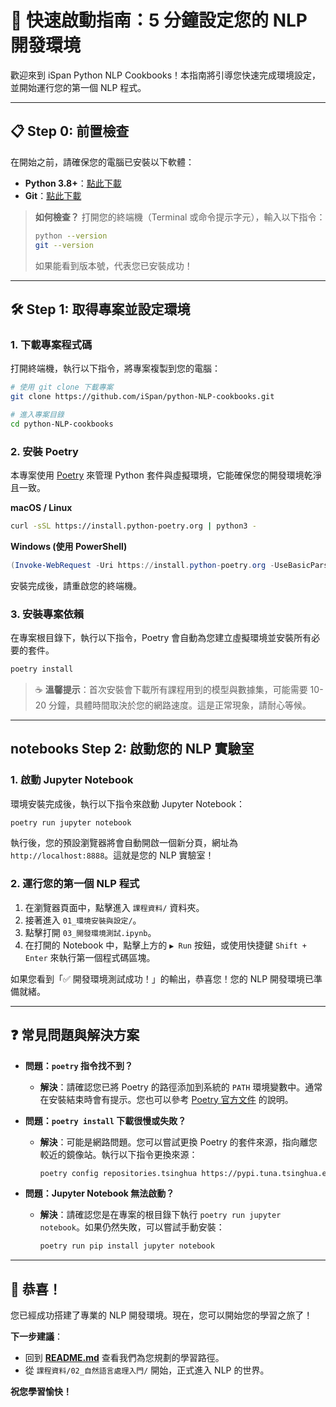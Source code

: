 # 🚀 快速啟動指南：5 分鐘設定您的 NLP 開發環境

歡迎來到 iSpan Python NLP Cookbooks！本指南將引導您快速完成環境設定，並開始運行您的第一個 NLP 程式。

---

## 📋 Step 0: 前置檢查

在開始之前，請確保您的電腦已安裝以下軟體：

-   **Python 3.8+**：[點此下載](https://www.python.org/downloads/)
-   **Git**：[點此下載](https://git-scm.com/downloads/)

> **如何檢查？**
> 打開您的終端機（Terminal 或命令提示字元），輸入以下指令：
> ```sh
> python --version
> git --version
> ```
> 如果能看到版本號，代表您已安裝成功！

---

## 🛠️ Step 1: 取得專案並設定環境

### 1. 下載專案程式碼

打開終端機，執行以下指令，將專案複製到您的電腦：

```bash
# 使用 git clone 下載專案
git clone https://github.com/iSpan/python-NLP-cookbooks.git

# 進入專案目錄
cd python-NLP-cookbooks
```

### 2. 安裝 Poetry

本專案使用 [Poetry](https://python-poetry.org/) 來管理 Python 套件與虛擬環境，它能確保您的開發環境乾淨且一致。

**macOS / Linux**
```bash
curl -sSL https://install.python-poetry.org | python3 -
```

**Windows (使用 PowerShell)**
```powershell
(Invoke-WebRequest -Uri https://install.python-poetry.org -UseBasicParsing).Content | py -
```

安裝完成後，請重啟您的終端機。

### 3. 安裝專案依賴

在專案根目錄下，執行以下指令，Poetry 會自動為您建立虛擬環境並安裝所有必要的套件。

```bash
poetry install
```

> ☕ **溫馨提示**：首次安裝會下載所有課程用到的模型與數據集，可能需要 10-20 分鐘，具體時間取決於您的網路速度。這是正常現象，請耐心等候。

---

##  notebooks Step 2: 啟動您的 NLP 實驗室

### 1. 啟動 Jupyter Notebook

環境安裝完成後，執行以下指令來啟動 Jupyter Notebook：

```bash
poetry run jupyter notebook
```

執行後，您的預設瀏覽器將會自動開啟一個新分頁，網址為 `http://localhost:8888`。這就是您的 NLP 實驗室！

### 2. 運行您的第一個 NLP 程式

1.  在瀏覽器頁面中，點擊進入 `課程資料/` 資料夾。
2.  接著進入 `01_環境安裝與設定/`。
3.  點擊打開 `03_開發環境測試.ipynb`。
4.  在打開的 Notebook 中，點擊上方的 `▶ Run` 按鈕，或使用快捷鍵 `Shift + Enter` 來執行第一個程式碼區塊。

如果您看到「✅ 開發環境測試成功！」的輸出，恭喜您！您的 NLP 開發環境已準備就緒。

---

## ❓ 常見問題與解決方案

-   **問題：`poetry` 指令找不到？**
    -   **解決**：請確認您已將 Poetry 的路徑添加到系統的 `PATH` 環境變數中。通常在安裝結束時會有提示。您也可以參考 [Poetry 官方文件](https://python-poetry.org/docs/#installation) 的說明。

-   **問題：`poetry install` 下載很慢或失敗？**
    -   **解決**：可能是網路問題。您可以嘗試更換 Poetry 的套件來源，指向離您較近的鏡像站。執行以下指令更換來源：
        ```bash
        poetry config repositories.tsinghua https://pypi.tuna.tsinghua.edu.cn/simple
        ```

-   **問題：Jupyter Notebook 無法啟動？**
    -   **解決**：請確認您是在專案的根目錄下執行 `poetry run jupyter notebook`。如果仍然失敗，可以嘗試手動安裝：
        ```bash
        poetry run pip install jupyter notebook
        ```

---

## 🎉 恭喜！

您已經成功搭建了專業的 NLP 開發環境。現在，您可以開始您的學習之旅了！

**下一步建議**：

*   回到 [**README.md**](README.md) 查看我們為您規劃的學習路徑。
*   從 `課程資料/02_自然語言處理入門/` 開始，正式進入 NLP 的世界。

**祝您學習愉快！**
